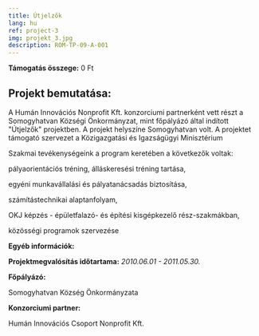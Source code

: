 ```yaml
---
title: Útjelzők
lang: hu
ref: project-3
img: projekt_3.jpg
description: ROM-TP-09-A-001
---
```


__Támogatás összege:__ 0 Ft

## Projekt bemutatása:

A Humán Innovációs Nonprofit Kft. konzorciumi partnerként vett részt a Somogyhatvan Községi Önkormányzat, mint főpályázó által indított "Útjelzők" projektben. A projekt helyszíne Somogyhatvan volt. A projektet támogató szervezet a Közigazgatási és Igazságügyi Minisztérium

Szakmai tevékenységeink a program keretében a következők voltak:

pályaorientációs tréning, álláskeresési tréning tartása,

egyéni munkavállalási és pályatanácsadás biztosítása,

számítástechnikai alaptanfolyam,

OKJ képzés - épületfalazó- és építési kisgépkezelő rész-szakmákban,

közösségi programok szervezése

__Egyéb információk:__

__Projektmegvalósítás időtartama:__ _2010.06.01 - 2011.05.30._

__Főpályázó:__

Somogyhatvan Község Önkormányzata

__Konzorciumi partner:__

Humán Innovációs Csoport Nonprofit Kft.
